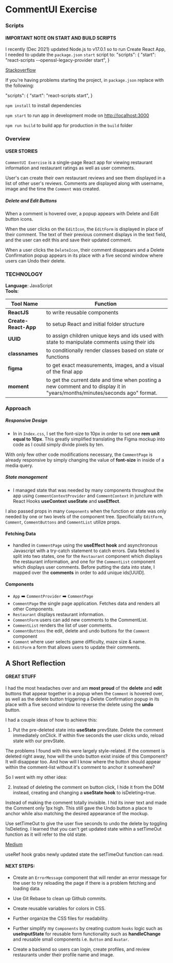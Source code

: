 # CommentUI Exercise

### Scripts
#### IMPORTANT NOTE ON START AND BUILD SCRIPTS
I recently (Dec 2021) updated Node.js to v17.0.1 so to run Create React App, I needed to update the `package.json` `start` script to: 
  "scripts": {
    "start": "react-scripts --openssl-legacy-provider start",
    }

[Stackoverflow](https://stackoverflow.com/questions/69665222/node-17-0-1-causes-some-error-digital-envelope-routinesunsupported)

If you're having problems starting the project, in `package.json` replace with the following:

  "scripts": {
    "start": "react-scripts start",
  }

`npm install` to install dependencies 

`npm start` to run app in development mode on [http://localhost:3000](http://localhost:3000)

`npm run build` to build app for production in the `build` folder

### Overview
#### USER STORIES 

`CommentUI Exercise` is a single-page React app for viewing restaurant information and restaurant ratings as well as user comments. 

User's can create their own restaurant reviews and see them displayed in a list of other user's reviews. Comments are displayed along with username, image and the time the `Comment` was created.

##### Delete and Edit Buttons

When a comment is hovered over, a popup appears with Delete and Edit button icons. 

When the user clicks on the `EditIcon`, the `EditForm` is displayed in place of their comment. The text of their previous comment displays in the text field, and the user can edit this and save their updated comment. 

When a user clicks the `DeleteIcon`, their comment disappears and a Delete Confirmation popup appears in its place with a five second window where users can Undo their delete.  

### TECHNOLOGY

**Language**: JavaScript  
**Tools**:   

|Tool Name|Function|
|---|---|
|**ReactJS**|to write reusable components|
|**Create-React-App**|to setup React and initial folder structure|
|**UUID**|to assign children unique keys and ids used with state to manipulate comments using their ids|
|**classnames**|to conditionally render classes based on state or functions|
|**figma**|to get exact measurements, images, and a visual of the final app|
|**moment**|to get the current date and time when posting a new comment and to display it in "years/months/minutes/seconds ago" format.

### Approach 

##### Responsive Design

* In <html> in `Index.css`, I set the font-size to 10px in order to set one **rem unit equal to 10px**. This greatly simplified translating the Figma mockup into code as I could simply divide pixels by ten.

With only few other code modifications necessary, the `CommentPage` is already responsive by simply changing the value of **font-size** in <html> inside of a media query.

##### State management

* I managed state that was needed by many components throughout the app using `CommentContextProvider` and `CommentContext` in juncture with React Hooks **useContext** **useState** and **useEffect**. 

I also passed props in many `Components` when the function or state was only needed by one or two levels of the component tree. Specificially `EditForm`, `Comment`, `CommentButtons` and `CommentList` utilize props. 

#### Fetching Data

* handled in `CommentPage` using the **useEffect hook** and asynchronous Javascript with a try-catch statement to catch errors. Data fetched is split into two states, one for the `Restaurant` component which displays the restaurant information, and one for the `CommentList` component which displays user comments. Before putting the data into state, I mapped over the **comments** in order to add unique ids[UUID].

#### Components

* `App` ➡️ `CommentProvider` ➡️ `CommentPage` 
* `CommentPage` the single page application. Fetches data and renders all other Components.
* `Restaurant` displays restaurant information.
* `CommentForm` users can add new comments to the CommentList.
* `CommentList` renders the list of user comments.
* `CommentButtons` the edit, delete and undo buttons for the `Comment` component
* `Comment` where user selects game difficulty, maze size & name.
* `EditForm` a form that allows users to update their comments.

## A Short Reflection
#### GREAT STUFF

I had the most headaches over and am **most proud** of the **delete** and **edit** buttons that appear together in a popup when the `Comment` is hovered over, as well as the delete button triggering a Delete Confirmation popup in its place with a five second window to reverse the delete using the **undo** button.

I had a couple ideas of how to achieve this:

1. Put the pre-deleted state into **useState** prevState. Delete the comment immediately onClick. If within five seconds the user clicks undo, reload state with our prevState.

The problems I found with this were largely style-related. If the comment is deleted right away, how will the undo button exist inside of this Component? It will disappear too. And how will I know where the button should appear within the comment-list without it's comment to anchor it somewhere?

So I went with my other idea:

2. Instead of deleting the comment on button click, I hide it from the DOM instead, creating and changing a **useState hook** to isDeleting=true.  

Instead of making the comment totally invisible. I hid its inner text and made the Comment only 1px high. This still gave the Undo button a place to anchor while also matching the desired appearance of the mockup.

Use setTimeOut to give the user five seconds to undo the delete by toggling !isDeleting. I learned that you can't get updated state within a setTimeOut function as it will refer to the old state. 

  [Medium](https://medium.com/programming-essentials/how-to-access-the-state-in-settimeout-inside-a-react-function-component-39a9f031c76f)

useRef hook grabs newly updated state the setTimeOut function can read. 

#### NEXT STEPS:

- Create an `ErrorMessage` component that will render an error message for the user to try reloading the page if there is a problem fetching and loading data.

- Use Git Rebase to clean up Github commits. 

- Create reusable variables for colors in CSS.

- Further organize the CSS files for readability.

- Further simplify my `Components` by creating custom `hooks` logic such as **useInputState** for reusable form functionality such as **handleChange** and reusable small components i.e. `Button` and `Avatar`.

- Create a backend so users can login, create profiles, and review restaurants under their profile name and image. 

